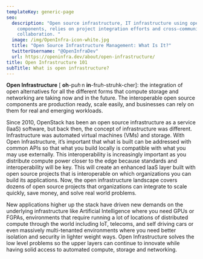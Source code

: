 ```yaml
---
templateKey: generic-page
seo:
  description: "Open source infrastructure, IT infrastructure using open source
    components, relies on project integration efforts and cross-community
    collaboration. "
  image: /img/OpenInfra-icon-white.jpg
  title: "Open Source Infrastructure Management: What Is It?"
  twitterUsername: "@OpenInfraDev"
  url: https://openinfra.dev/about/open-infrastructure/
title: Open Infrastructure 101
subTitle: What is open infrastructure?
---
```

**Open Infrastructure** [ **oh**-p*uh* n **in**-fr*uh*-struhk-cher]: the integration of open alternatives for all the different forms that compute storage and networking are taking now and in the future. The interoperable open source components are production ready, scale easily, and businesses can rely on them for real and emerging workloads. 

Since 2010, OpenStack has been an open source infrastructure as a service (IaaS) software, but back then, the concept of infrastructure was different. Infrastructure was automated virtual machines (VMs) and storage. With Open Infrastructure, it’s important that what is built can be addressed with common APIs so that what you build locally is compatible with what you may use externally. This interoperability is increasingly important as you distribute compute power closer to the edge because standards and interoperability will be key. This will create an enhanced IaaS layer built with open source projects that is interoperable on which organizations you can build its applications. Now, the open infrastructure landscape covers dozens of open source projects that organizations can integrate to scale quickly, save money, and solve real world problems.  

New applications higher up the stack have driven new demands on the underlying infrastructure like Artificial Intelligence where you need GPUs or FGPAs, environments that require running a lot of locations of distributed compute through the world including IoT, telecoms, and self driving cars or even massively multi-tenanted environments where you need better isolation and security in lighter weight ways. Open Infrastructure solves the low level problems so the upper layers can continue to innovate while having solid access to automated compute, storage and networking.